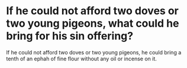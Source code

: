 # If he could not afford two doves or two young pigeons, what could he bring for his sin offering?

If he could not afford two doves or two young pigeons, he could bring a tenth of an ephah of fine flour without any oil or incense on it.
